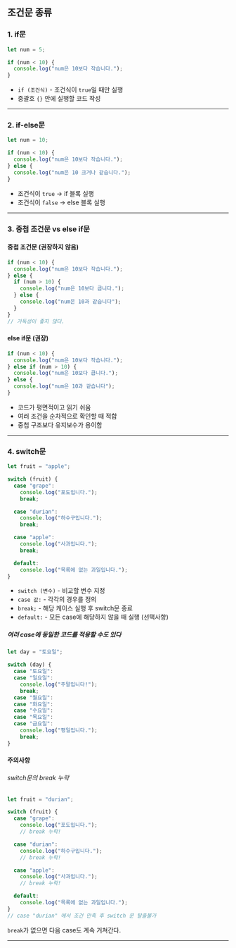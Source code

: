 
## 조건문 종류

### 1. if문

```javascript
let num = 5;

if (num < 10) {
  console.log("num은 10보다 작습니다.");
}
```

- `if (조건식)` - 조건식이 `true`일 때만 실행
- 중괄호 `{}` 안에 실행할 코드 작성

---
### 2. if-else문

```javascript
let num = 10;

if (num < 10) {
  console.log("num은 10보다 작습니다.");
} else {
  console.log("num은 10 크거나 같습니다.");
}
```

- 조건식이 `true` → if 블록 실행
- 조건식이 `false` → else 블록 실행

---
### 3. 중첩 조건문 vs else if문

#### 중첩 조건문 (권장하지 않음)

```javascript
if (num < 10) {
  console.log("num은 10보다 작습니다.");
} else {
  if (num > 10) {
    console.log("num은 10보다 큽니다.");
  } else {
    console.log("num은 10과 같습니다");
  }
}
// 가독성이 좋지 않다.
```

#### else if문 (권장)

```javascript
if (num < 10) {
  console.log("num은 10보다 작습니다.");
} else if (num > 10) {
  console.log("num은 10보다 큽니다.");
} else {
  console.log("num은 10과 같습니다");
}
```

- 코드가 평면적이고 읽기 쉬움
- 여러 조건을 순차적으로 확인할 때 적합
- 중첩 구조보다 유지보수가 용이함

---
### 4. switch문

```javascript
let fruit = "apple";

switch (fruit) {
  case "grape":
    console.log("포도입니다.");
    break;

  case "durian":
    console.log("하수구입니다.");
    break;

  case "apple":
    console.log("사과입니다.");
    break;

  default:
    console.log("목록에 없는 과일입니다.");
}
```

- `switch (변수)` - 비교할 변수 지정
- `case 값:` - 각각의 경우를 정의
- `break;` - 해당 케이스 실행 후 switch문 종료
- `default:` - 모든 case에 해당하지 않을 때 실행 (선택사항)


##### 여러 case에 동일한 코드를 적용할 수도 있다

```javascript
let day = "토요일";

switch (day) {
  case "토요일":
  case "일요일":
    console.log("주말입니다!");
    break;
  case "월요일":
  case "화요일":
  case "수요일":
  case "목요일":
  case "금요일":
    console.log("평일입니다.");
    break;
}
```

####  주의사항

###### switch문의 break 누락

```javascript
let fruit = "durian";

switch (fruit) {
  case "grape":
    console.log("포도입니다.");
    // break 누락!

  case "durian":
    console.log("하수구입니다.");
	// break 누락!

  case "apple":
    console.log("사과입니다.");
    // break 누락!

  default:
    console.log("목록에 없는 과일입니다.");
}
// case "durian" 에서 조건 만족 후 switch 문 탈출불가

```

`break`가 없으면 다음 case도 계속 거쳐간다.

---
